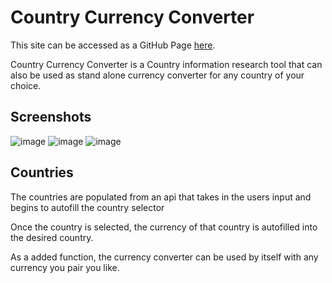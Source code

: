 # Country Currency Converter

This site can be accessed as a GitHub Page [here](https://jcoleonline.github.io/frontend2.0/).

Country Currency Converter is a Country information research tool that can also be used as stand alone currency converter for any country of your choice.





## Screenshots

![image](https://user-images.githubusercontent.com/120695563/224184476-3da03b52-81a4-4436-abd5-a66f4828b4a6.png)
![image](https://user-images.githubusercontent.com/120695563/224184629-4566e85e-9f62-4cac-8d64-547173762376.png)
![image](https://user-images.githubusercontent.com/120695563/224184691-1e5d8495-1d97-4ea4-98e0-2f3bdd59c770.png)

## Countries

The countries are populated from an api that takes in the users input and begins to autofill the country selector

Once the country is selected, the currency of that country is autofilled into the desired country.

As a added function, the currency converter can be used by itself with any currency you pair you like.

